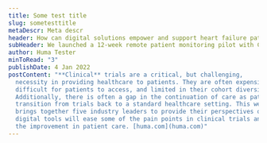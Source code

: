 ```yaml
---
title: Some test title
slug: sometesttitle
metaDescr: Meta descr
header: How can digital solutions empower and support heart failure patients?
subHeader: We launched a 12-week remote patient monitoring pilot with Cwm Taf and Betsi Cadwaladr University Health Boards
author: Huma Tester
minToRead: "3"
publishDate: 4 Jan 2022
postContent: "**Clinical** trials are a critical, but challenging,
  necessity in providing healthcare to patients. They are often expensive,
  difficult for patients to access, and limited in their cohort diversity.
  Additionally, there is often a gap in the continuation of care as patients
  transition from trials back to a standard healthcare setting. This webinar
  brings together five industry leaders to provide their perspectives on how
  digital tools will ease some of the pain points in clinical trials and lead to
  the improvement in patient care. [huma.com](huma.com)"
---
```

